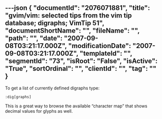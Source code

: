 ---json
{
  "documentId": "2076071881",
  "title": "gvim/vim: selected tips from the vim tip database; digraphs; VimTip 51",
  "documentShortName": "",
  "fileName": "",
  "path": "",
  "date": "2007-09-08T03:21:17.000Z",
  "modificationDate": "2007-09-08T03:21:17.000Z",
  "templateId": "",
  "segmentId": "73",
  "isRoot": "False",
  "isActive": "True",
  "sortOrdinal": "",
  "clientId": "",
  "tag": ""
}
---

To get a list of currently defined digraphs type:

    :dig[graphs]

This is a great way to browse the available “character map” that shows decimal values for glyphs as well.
